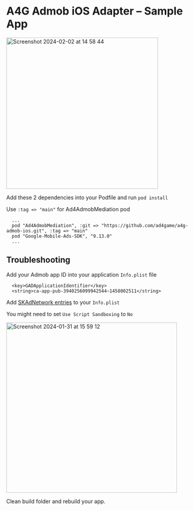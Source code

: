 # A4G Admob iOS Adapter – Sample App

<img width="400" alt="Screenshot 2024-02-02 at 14 58 44" src="https://github.com/hakim-d/a4g-admob-adapter-ios-sample-app/assets/7389034/e4dd6e9c-f29a-48ce-b38a-96fb92082de8">



Add these 2 dependencies into your Podfile and run ```pod install```

Use ```:tag => "main"``` for Ad4AdmobMediation pod

```
  ...
  pod "Ad4AdmobMediation", :git => "https://github.com/ad4game/a4g-admob-ios.git", :tag => "main"
  pod "Google-Mobile-Ads-SDK", "9.13.0"
  ...
```

## Troubleshooting

Add your Admob app ID into your application ```Info.plist``` file

```
  <key>GADApplicationIdentifier</key>
  <string>ca-app-pub-3940256099942544~1458002511</string>
```

Add [SKAdNetwork entries](https://developers.google.com/admob/ios/quick-start#update_your_infoplist) to your ```Info.plist```

You might need to set ```Use Script Sandboxing``` to ```No```

<img width="450" alt="Screenshot 2024-01-31 at 15 59 12" src="https://github.com/hakim-d/a4g-admob-adapter-ios-sample-app/assets/7389034/09bfd760-8625-404c-9939-a85998ca4b4b">

Clean build folder and rebuild your app.


